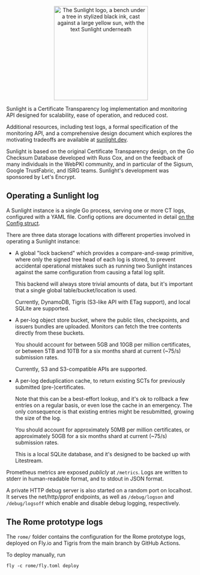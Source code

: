 <p align="center">
    <picture>
        <source media="(prefers-color-scheme: dark)" srcset="https://github.com/C2SP/C2SP/assets/1225294/0cd04af2-e84d-4f48-b42e-ed430354e563">
        <source media="(prefers-color-scheme: light)" srcset="https://github.com/C2SP/C2SP/assets/1225294/0f239db0-7100-4bba-8608-bd4dc4134409">
        <img alt="The Sunlight logo, a bench under a tree in stylized black ink, cast against a large yellow sun, with the text Sunlight underneath" width="250" src="https://github.com/C2SP/C2SP/assets/1225294/0f239db0-7100-4bba-8608-bd4dc4134409">
    </picture>
</p>

Sunlight is a Certificate Transparency log implementation and monitoring API
designed for scalability, ease of operation, and reduced cost.

Additional resources, including test logs, a formal specification of the
monitoring API, and a comprehensive design document which explores the
motivating tradeoffs are available at [sunlight.dev](https://sunlight.dev).

Sunlight is based on the original Certificate Transparency design, on the Go
Checksum Database developed with Russ Cox, and on the feedback of many
individuals in the WebPKI community, and in particular of the Sigsum, Google
TrustFabric, and ISRG teams. Sunlight's development was sponsored by Let's
Encrypt.

## Operating a Sunlight log

A Sunlight instance is a single Go process, serving one or more CT logs,
configured with a YAML file. Config options are documented in detail [on the
Config struct][Config].

[Config]: https://github.com/search?q=repo%3AFiloSottile%2Fsunlight+symbol%3AConfig+path%3Acmd%2Fsunlight&type=code

There are three data storage locations with different properties involved in
operating a Sunlight instance:

  * A global "lock backend" which provides a compare-and-swap primitive, where only
    the signed tree head of each log is stored, to prevent accidental operational
    mistakes such as running two Sunlight instances against the same
    configuration from causing a fatal log split.

    This backend will always store trivial amounts of data, but it's important
    that a single global table/bucket/location is used.

    Currently, DynamoDB, Tigris (S3-like API with ETag support), and local
    SQLite are supported.

  * A per-log object store bucket, where the public tiles, checkpoints, and
    issuers bundles are uploaded. Monitors can fetch the tree contents directly
    from these buckets.

    You should account for between 5GB and 10GB per million certificates, or
    between 5TB and 10TB for a six months shard at current (~75/s) submission
    rates.

    Currently, S3 and S3-compatible APIs are supported.

  * A per-log deduplication cache, to return existing SCTs for previously
    submitted (pre-)certificates.

    Note that this can be a best-effort lookup, and it's ok to rollback a few
    entries on a regular basis, or even lose the cache in an emergency. The only
    consequence is that existing entries might be resubmitted, growing the size
    of the log.

    You should account for approximately 50MB per million certificates, or
    approximately 50GB for a six months shard at current (~75/s) submission
    rates.

    This is a local SQLite database, and it's designed to be backed up with
    Litestream.

Prometheus metrics are exposed *publicly* at `/metrics`. Logs are written to
stderr in human-readable format, and to stdout in JSON format.

A private HTTP debug server is also started on a random port on localhost. It
serves the net/http/pprof endpoints, as well as `/debug/logson` and
`/debug/logsoff` which enable and disable debug logging, respectively.

## The Rome prototype logs

The `rome/` folder contains the configuration for the Rome prototype logs,
deployed on Fly.io and Tigris from the main branch by GitHub Actions.

To deploy manually, run

    fly -c rome/fly.toml deploy
